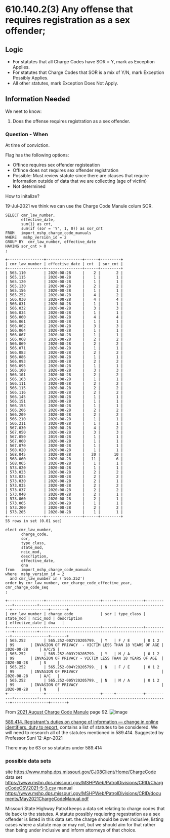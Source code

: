 # 610.140.2(3) Any offense that requires registration as a sex offender;

## Logic


* For statutes that all Charge Codes have SOR = Y, mark as Exception Applies.
* For statutes that Charge Codes that SOR is a mix of Y/N, mark Exception Possibly Applies.
* All other statutes, mark Exception Does Not Apply.


## Information Needed

We neet to know:

1. Does the offense requires registration as a sex offender.



### Question - When

At time of conviction.

Flag has the following options:

* Offince requires sex offender registeation
* Offince does not requires sex offender registration
* Possible: Must review statute since there are clauses that require information outside of data that we are collecting (age of victim)
* Not determined

How to initalize?

19-Jul-2021 we think we can use the Charge Code Manule colum SOR.

```
SELECT cmr_law_number,
       effective_date,
       sum(1) as cnt,
       sum(if (sor = 'Y', 1, 0)) as sor_cnt
FROM   import_mshp_charge_code_manuals
WHERE   mshp_version_id = 2
GROUP BY  cmr_law_number, effective_date
HAVING sor_cnt > 0
;
```


```
+----------------+----------------+------+---------+
| cmr_law_number | effective_date | cnt  | sor_cnt |
+----------------+----------------+------+---------+
| 565.110        | 2020-08-28     |    2 |       2 |
| 565.115        | 2020-08-28     |    1 |       1 |
| 565.120        | 2020-08-28     |    1 |       1 |
| 565.130        | 2020-08-28     |    2 |       2 |
| 565.156        | 2020-08-28     |    1 |       1 |
| 565.252        | 2020-08-28     |    4 |       2 |
| 566.030        | 2020-08-28     |    4 |       4 |
| 566.031        | 2020-08-28     |    1 |       1 |
| 566.032        | 2020-08-28     |    3 |       3 |
| 566.034        | 2020-08-28     |    1 |       1 |
| 566.060        | 2020-08-28     |    4 |       4 |
| 566.061        | 2020-08-28     |    1 |       1 |
| 566.062        | 2020-08-28     |    3 |       3 |
| 566.064        | 2020-08-28     |    1 |       1 |
| 566.067        | 2020-08-28     |    1 |       1 |
| 566.068        | 2020-08-28     |    2 |       2 |
| 566.069        | 2020-08-28     |    2 |       2 |
| 566.071        | 2020-08-28     |    1 |       1 |
| 566.083        | 2020-08-28     |    2 |       2 |
| 566.086        | 2020-08-28     |    1 |       1 |
| 566.093        | 2020-08-28     |    2 |       2 |
| 566.095        | 2020-08-28     |    1 |       1 |
| 566.100        | 2020-08-28     |    3 |       3 |
| 566.101        | 2020-08-28     |    2 |       2 |
| 566.103        | 2020-08-28     |    1 |       1 |
| 566.111        | 2020-08-28     |    2 |       2 |
| 566.115        | 2020-08-28     |    2 |       2 |
| 566.116        | 2020-08-28     |    2 |       2 |
| 566.145        | 2020-08-28     |    1 |       1 |
| 566.151        | 2020-08-28     |    1 |       1 |
| 566.153        | 2020-08-28     |    1 |       1 |
| 566.206        | 2020-08-28     |    2 |       2 |
| 566.209        | 2020-08-28     |    2 |       2 |
| 566.210        | 2020-08-28     |    1 |       1 |
| 566.211        | 2020-08-28     |    1 |       1 |
| 567.030        | 2020-08-28     |    4 |       2 |
| 567.050        | 2020-08-28     |    3 |       3 |
| 567.050        | 2019-08-28     |    1 |       1 |
| 567.060        | 2020-08-28     |    1 |       1 |
| 567.070        | 2020-08-28     |    1 |       1 |
| 568.020        | 2020-08-28     |    1 |       1 |
| 568.045        | 2020-08-28     |   20 |      10 |
| 568.060        | 2020-08-28     |   11 |       6 |
| 568.065        | 2020-08-28     |    1 |       1 |
| 573.020        | 2020-08-28     |    1 |       1 |
| 573.023        | 2020-08-28     |    2 |       2 |
| 573.025        | 2020-08-28     |    2 |       2 |
| 573.030        | 2020-08-28     |    2 |       1 |
| 573.035        | 2020-08-28     |    2 |       2 |
| 573.037        | 2020-08-28     |    2 |       2 |
| 573.040        | 2020-08-28     |    2 |       1 |
| 573.060        | 2020-08-28     |    2 |       1 |
| 573.065        | 2020-08-28     |    1 |       1 |
| 573.200        | 2020-08-28     |    2 |       2 |
| 573.205        | 2020-08-28     |    1 |       1 |
+----------------+----------------+------+---------+
55 rows in set (0.01 sec)
```

```
elect cmr_law_number, 
       charge_code, 
       sor, 
       type_class, 
       state_mod,
       ncic_mod, 
       description, 
       effective_date, 
       dna
from   import_mshp_charge_code_manuals
where  mshp_version_id = 2 
  and cmr_law_number in ('565.252')      
order by cmr_law_number, cmr_charge_code_effective_year, cmr_charge_code_seq 
;
```
```
+----------------+------------------------+-----+------------+-----------+----------+---------------------------------------------------------+----------------+-------+
| cmr_law_number | charge_code            | sor | type_class | state_mod | ncic_mod | description                                             | effective_date | dna   |
+----------------+------------------------+-----+------------+-----------+----------+---------------------------------------------------------+----------------+-------+
| 565.252        | 565.252-002Y20205799._ | Y   | F / E      | 0 1 2     | 99       | INVASION OF PRIVACY  - VICTIM LESS THAN 18 YEARS OF AGE | 2020-08-28     | A/C/S |
| 565.252        | 565.252-003Y20205799._ | Y   | M / A      | 0 1 2     | 99       | INVASION OF PRIVACY - VICTIM LESS THAN 18 YEARS OF AGE  | 2020-08-28     | S     |
| 565.252        | 565.252-004Y20205799._ | N   | F / E      | 0 1 2     | 99       | INVASION OF PRIVACY                                     | 2020-08-28     | A/C   |
| 565.252        | 565.252-005Y20205799._ | N   | M / A      | 0 1 2     | 99       | INVASION OF PRIVACY                                     | 2020-08-28     | N     |
+----------------+------------------------+-----+------------+-----------+----------+---------------------------------------------------------+----------------+-------+
```

From [2021 August Charge Code Manule](https://www.mshp.dps.missouri.gov/MSHPWeb/PatrolDivisions/CRID/documents/August2021ChargeCodeManual.pdf) page 92.
![image](https://user-images.githubusercontent.com/447024/133685376-a20447b0-8342-4018-91a6-589ce9e4376d.png)






[589.414.  Registrant's duties on change of information — change in online identifiers, duty to report.](https://www.revisor.mo.gov/main/OneSection.aspx?section=589.414) contains a list of statutes to be considered. We will need to research all of the statutes mentioned in 589.414. Suggested by Professor Suni 12-Apr-2021

There may be 63 or so statutes under 589.414

### possible data sets
site
https://www.mshp.dps.missouri.gov/CJ08Client/Home/ChargeCode
data set
https://www.mshp.dps.missouri.gov/MSHPWeb/PatrolDivisions/CRID/ChargeCodeCSV2021-5-3.csv
manual
https://www.mshp.dps.missouri.gov/MSHPWeb/PatrolDivisions/CRID/documents/May2021ChargeCodeManual.pdf

Missouri State Highway Patrol keeps a data set relating to charge codes that tie back to the statutes. A statute possibly requiering regestration as a sex offender is listed in this data set. the charge should be over inclusive, listing cases where a statute may or may not, but we should aim for that rather than being under inclusive and inform attorneys of that choice.


